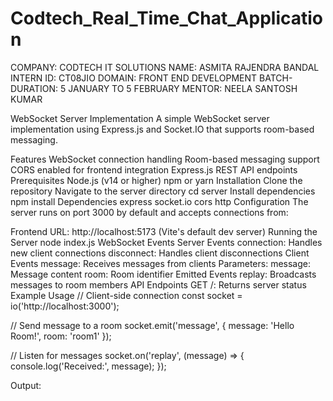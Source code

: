 
# Codtech_Real_Time_Chat_Application
COMPANY: CODTECH IT SOLUTIONS
NAME: ASMITA RAJENDRA BANDAL 
INTERN ID: CT08JIO 
DOMAIN: FRONT END DEVELOPMENT 
BATCH-DURATION: 5 JANUARY TO 5 FEBRUARY
MENTOR: NEELA SANTOSH KUMAR

WebSocket Server Implementation
A simple WebSocket server implementation using Express.js and Socket.IO that supports room-based messaging.

Features
WebSocket connection handling
Room-based messaging support
CORS enabled for frontend integration
Express.js REST API endpoints
Prerequisites
Node.js (v14 or higher)
npm or yarn
Installation
Clone the repository
Navigate to the server directory
cd server
Install dependencies
npm install
Dependencies
express
socket.io
cors
http
Configuration
The server runs on port 3000 by default and accepts connections from:

Frontend URL: http://localhost:5173 (Vite's default dev server)
Running the Server
node index.js
WebSocket Events
Server Events
connection: Handles new client connections
disconnect: Handles client disconnections
Client Events
message: Receives messages from clients
Parameters:
message: Message content
room: Room identifier
Emitted Events
replay: Broadcasts messages to room members
API Endpoints
GET /: Returns server status
Example Usage
// Client-side connection
const socket = io('http://localhost:3000');

// Send message to a room
socket.emit('message', {
    message: 'Hello Room!',
    room: 'room1'
});

// Listen for messages
socket.on('replay', (message) => {
    console.log('Received:', message);
});

Output:

